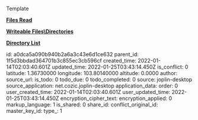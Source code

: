 Template

<ins>**Files Read**</ins>

**<ins>Writeable Files\\Directories</ins>**

**<ins>Directory List</ins>**

id: a0dca5a090b940b2a6a3c43e6d1ce632
parent_id: 1f5d3bbdad364701b3c855ec3cb596cf
created_time: 2022-01-14T02:03:40.601Z
updated_time: 2022-01-25T03:43:14.450Z
is_conflict: 0
latitude: 1.36730000
longitude: 103.80140000
altitude: 0.0000
author: 
source_url: 
is_todo: 0
todo_due: 0
todo_completed: 0
source: joplin-desktop
source_application: net.cozic.joplin-desktop
application_data: 
order: 0
user_created_time: 2022-01-14T02:03:40.601Z
user_updated_time: 2022-01-25T03:43:14.450Z
encryption_cipher_text: 
encryption_applied: 0
markup_language: 1
is_shared: 0
share_id: 
conflict_original_id: 
master_key_id: 
type_: 1